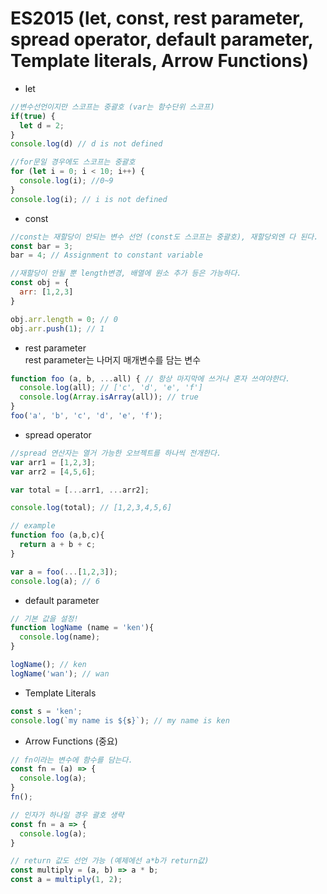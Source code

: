 # ES2015 (let, const, rest parameter, spread operator, default parameter, Template literals, Arrow Functions)

* let  

```javascript
//변수선언이지만 스코프는 중괄호 (var는 함수단위 스코프)
if(true) {
  let d = 2;
}
console.log(d) // d is not defined

//for문일 경우에도 스코프는 중괄호
for (let i = 0; i < 10; i++) {
  console.log(i); //0~9
}
console.log(i); // i is not defined
```  

* const  

```javascript
//const는 재할당이 안되는 변수 선언 (const도 스코프는 중괄호), 재할당외엔 다 된다.
const bar = 3;
bar = 4; // Assignment to constant variable

//재할당이 안될 뿐 length변경, 배열에 원소 추가 등은 가능하다.
const obj = {
  arr: [1,2,3]
}

obj.arr.length = 0; // 0
obj.arr.push(1); // 1
```

* rest parameter  
  rest parameter는 나머지 매개변수를 담는 변수  

```javascript
function foo (a, b, ...all) { // 항상 마지막에 쓰거나 혼자 쓰여야한다. 
  console.log(all); // ['c', 'd', 'e', 'f']
  console.log(Array.isArray(all)); // true
}
foo('a', 'b', 'c', 'd', 'e', 'f');
```

* spread operator 
  
```javascript
//spread 연산자는 열거 가능한 오브젝트를 하나씩 전개한다.  
var arr1 = [1,2,3];
var arr2 = [4,5,6];

var total = [...arr1, ...arr2];

console.log(total); // [1,2,3,4,5,6]

// example
function foo (a,b,c){
  return a + b + c;
}

var a = foo(...[1,2,3]);
console.log(a); // 6
```

* default parameter

```javascript
// 기본 값을 설정!
function logName (name = 'ken'){
  console.log(name);
}

logName(); // ken
logName('wan'); // wan

```  

* Template Literals  

```javascript
const s = 'ken';
console.log(`my name is ${s}`); // my name is ken
```

* Arrow Functions (중요)  

```javascript 
// fn이라는 변수에 함수를 담는다.
const fn = (a) => {
  console.log(a);
}
fn();

// 인자가 하나일 경우 괄호 생략
const fn = a => {
  console.log(a);
}

// return 값도 선언 가능 (예제에선 a*b가 return값)
const multiply = (a, b) => a * b;
const a = multiply(1, 2);
```